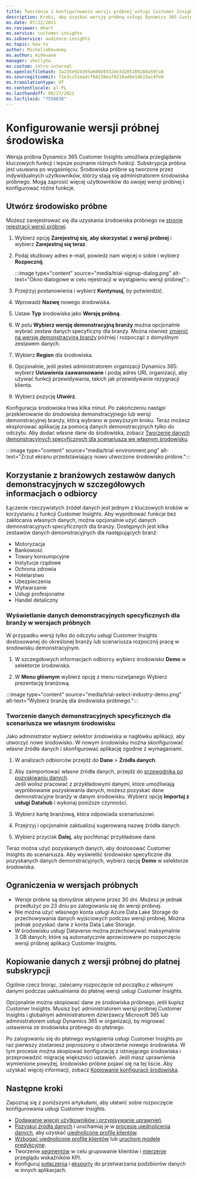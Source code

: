 ```yaml
---
title: Tworzenie i konfigurowanie wersji próbnej usługi Customer Insights
description: Kroki, aby uzyskać wersję próbną usługi Dynamics 365 Customer Insights i ją skonfigurować.
ms.date: 07/22/2021
ms.reviewer: mhart
ms.service: customer-insights
ms.subservice: audience-insights
ms.topic: how-to
author: MichelleDevaney
ms.author: midevane
manager: shellyha
ms.custom: intro-internal
ms.openlocfilehash: 3a235e924395a606b9332de3d205289288a597a9
ms.sourcegitcommit: f1e3cc51ea4cf68210eaf0210ad6e14b15ac4fe8
ms.translationtype: HT
ms.contentlocale: pl-PL
ms.lasthandoff: 09/27/2021
ms.locfileid: "7558836"
---
```

# <a name="set-up-a-trial-environment"></a>Konfigurowanie wersji próbnej środowiska 

Wersja próbna Dynamics 365 Customer Insights umożliwia przeglądanie kluczowych funkcji i lepsze poznanie różnych funkcji. Subskrypcja próbna jest usuwana po wygaśnięciu. Środowiska próbne są tworzone przez indywidualnych użytkowników, którzy stają się administratorem środowiska próbnego. Mogą zaprosić więcej użytkowników do swojej wersji próbnej i konfigurować różne funkcje.

## <a name="create-a-trial-environment"></a>Utwórz środowisko próbne

Możesz zarejestrować się dla uzyskania środowiska próbnego na [stronie rejestracji wersji próbnej](https://dynamics.microsoft.com/get-started/free-trial/?appname=customerinsights). 

1. Wybierz opcję **Zarejestruj się, aby skorzystać z wersji próbnej** i wybierz **Zarejestruj się teraz**.

1. Podaj służbowy adres e-mail, powiedz nam więcej o sobie i wybierz **Rozpocznij**.

   :::image type="content" source="media/trial-signup-dialog.png" alt-text="Okno dialogowe w celu rejestracji w wystąpieniu wersji próbnej":::

1. Przejrzyj postanowienia i wybierz **Kontynuuj**, by potwierdzić.

1. Wprowadź **Nazwę** nowego środowiska. 

1. Ustaw **Typ** środowiska jako **Wersję próbną**.

1. W polu **Wybierz wersję demonstracyjną branży** można opcjonalnie wybrać zestaw danych specyficzny dla branży. Można również [zmienić na wersję demonstracyjną branży](#use-industry-specific-demo-data-sets-in-audience-insights) później i rozpocząć z domyślnym zestawem danych.

1. Wybierz **Region** dla środowiska.

1. Opcjonalnie, jeśli jesteś administratorem organizacji Dynamics 365: wybierz **Ustawienia zaawansowane** i podaj adres URL organizacji, aby używać funkcji przewidywania, takich jak przewidywanie rezygnacji klienta. 

1. Wybierz pozycję **Utwórz**. 

Konfiguracja środowiska trwa kilka minut. Po zakończeniu nastąpi przekierowanie do środowiska demonstracyjnego lub wersji demonstracyjnej branży, którą wybrano w powyższym kroku. Teraz możesz eksplorować aplikację za pomocą danych demonstracyjnych tylko do odczytu. Aby dodać własne dane do środowiska, zobacz [Tworzenie danych demonstracyjnych specyficznych dla scenariusza we własnym środowisku](#create-scenario-specific-demo-data-in-your-own-environment).

:::image type="content" source="media/trial-environment.png" alt-text="Zrzut ekranu przedstawiający nowo utworzone środowisko próbne.":::

## <a name="use-industry-specific-demo-data-sets-in-audience-insights"></a>Korzystanie z branżowych zestawów danych demonstracyjnych w szczegółowych informacjach o odbiorcy

Łączenie rzeczywistych źródeł danych jest jednym z kluczowych kroków w korzystaniu z funkcji Customer Insights. Aby wypróbować funkcje bez zakłócania własnych danych, można opcjonalnie użyć danych demonstracyjnych specyficznych dla branży. Dostępnych jest kilka zestawów danych demonstracyjnych dla następujących branż: 

-   Motoryzacja
-   Bankowość
-   Towary konsumpcyjne
-   Instytucje rządowe
-   Ochrona zdrowia
-   Hotelarstwo
-   Ubezpieczenia
-   Wytwarzanie
-   Usługi profesjonalne
-   Handel detaliczny

### <a name="see-industry-specific-demo-data-in-trials"></a>Wyświetlanie danych demonstracyjnych specyficznych dla branży w wersjach próbnych

W przypadku wersji tylko do odczytu usługi Customer Insights dostosowanej do określonej branży lub scenariusza rozpocznij pracę w środowisku demonstracyjnym. 
 
1.  W szczegółowych informacjach odbiorcy wybierz środowisko **Demo** w selektorze środowiska.

2.  W **Menu głównym** wybierz opcję z menu rozwijanego Wybierz prezentację branżową.

:::image type="content" source="media/trial-select-industry-demo.png" alt-text="Wybierz branżę dla środowiska próbnego.":::

### <a name="create-scenario-specific-demo-data-in-your-own-environment"></a>Tworzenie danych demonstracyjnych specyficznych dla scenariusza we własnym środowisku

Jako administrator wybierz selektor środowiska w nagłówku aplikacji, aby utworzyć nowe środowisko. W nowym środowisku można skonfigurować własne źródła danych i skonfigurować aplikację zgodnie z wymaganiami. 

1.  W analizach odbiorców przejdź do **Dane** > **Źródła danych**.

2.  Aby zaimportować własne źródła danych, przejdź do [przewodnika po pozyskiwaniu danych](data-sources.md).     
   Jeśli wolisz pracować z przykładowymi danymi, które umożliwiają wypróbowanie pozyskiwania danych, możesz pozyskać dane demonstracyjne branży w danym środowisku. Wybierz opcję **Importuj z usługi Datahub** i wykonaj poniższe czynności.

3.  Wybierz kartę branżową, która odpowiada scenariuszowi. 

4.  Przejrzyj i opcjonalnie zaktualizuj sugerowaną nazwę źródła danych. 

5.  Wybierz przycisk **Dalej**, aby pochłonąć przykładowe dane. 

Teraz można użyć pozyskanych danych, aby dostosować Customer Insights do scenariusza. Aby wyświetlić środowisko specyficzne dla pozyskanych danych demonstracyjnych, wybierz opcję **Demo <Industry>** w selektorze środowiska.

## <a name="limitations-in-trials"></a>Ograniczenia w wersjach próbnych

- Wersje próbne są domyślnie aktywne przez 30 dni. Możesz je jednak przedłużyć po 23 dniu po zalogowaniu się do wersji próbnej.
- Nie można użyć własnego konta usługi Azure Data Lake Storage do przechowywania danych wyjściowych podczas wersji próbnej. Można jednak pozyskać dane z konta Data Lake Storage.
- W środowisku usługi Dataverse można przechowywać maksymalnie 3 GB danych, które są automatycznie aprowizowane po rozpoczęciu wersji próbnej aplikacji Customer Insights.

## <a name="copy-data-from-a-trial-to-a-paid-subscription"></a>Kopiowanie danych z wersji próbnej do płatnej subskrypcji

Ogólnie rzecz biorąc, zalecamy rozpoczęcie od początku z własnymi danymi podczas uaktualniania do płatnej wersji usługi Customer Insights. 

Opcjonalnie można skopiować dane ze środowiska próbnego, jeśli kupisz Customer Insights. Musisz być administratorem wersji próbnej Customer Insights i globalnym administratorem dzierżawcy Microsoft 365 lub administratorem usługi Dynamics 365 w organizacji, by migrować ustawienia ze środowiska próbnego do płatnego. 

Po zalogowaniu się do płatnego wystąpienia usługi Customer Insights po raz pierwszy zostaniesz poproszony o utworzenie nowego środowiska. W tym procesie można skopiować konfigurację z istniejącego środowiska i przeprowadzić migrację większości ustawień. Jeśli masz uprawnienia wymienione powyżej, środowisko próbne pojawi się na tej liście. Aby uzyskać więcej informacji, zobacz [Kopiowanie konfiguracji środowiska](manage-environments.md#copy-the-environment-configuration).

## <a name="next-steps"></a>Następne kroki

Zapoznaj się z poniższymi artykułami, aby ułatwić sobie rozpoczęcie konfigurowania usługi Customer Insights. 

- [Dodawanie więcej użytkowników i przypisywanie uprawnień](permissions.md).
- [Pozyskuj źródła danych](data-sources.md) i uruchamiaj je w [procesie ujednolicenia danych](data-unification.md), aby uzyskać [ujednolicone profile klientów](customer-profiles.md).
- [Wzbogać ujednolicone profile klientów](enrichment-hub.md) lub [uruchom modele predykcyjne](predictions-overview.md).
- Tworzenie [segmentów](segments.md) w celu grupowanie klientów i [mierzenie](measures.md) przeglądu wskaźników KPI.
- Konfiguruj [połączenia](connections.md) i [eksporty](export-destinations.md) do przetwarzania podzbiorów danych w innych aplikacjach.
